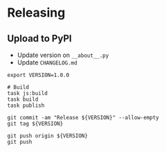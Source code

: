 # Releasing

## Upload to PyPI

- Update version on `__about__.py`
- Update `CHANGELOG.md`

```shell
export VERSION=1.0.0

# Build
task js:build
task build
task publish

git commit -am "Release ${VERSION}" --allow-empty
git tag ${VERSION}

git push origin ${VERSION}
git push
```
